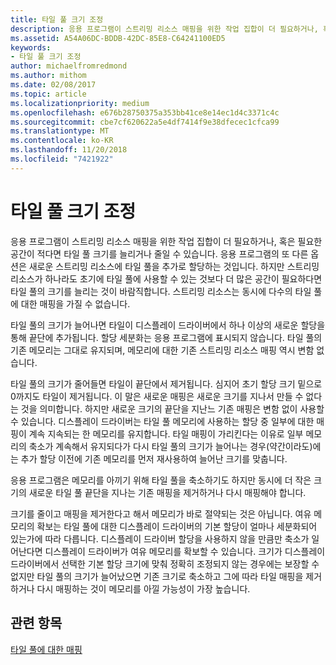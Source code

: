 ```yaml
---
title: 타일 풀 크기 조정
description: 응용 프로그램이 스트리밍 리소스 매핑을 위한 작업 집합이 더 필요하거나, 혹은 필요한 공간이 적다면 타일 풀 크기를 늘리거나 줄일 수 있습니다.
ms.assetid: A54A06DC-BDDB-42DC-85E8-C64241100ED5
keywords:
- 타일 풀 크기 조정
author: michaelfromredmond
ms.author: mithom
ms.date: 02/08/2017
ms.topic: article
ms.localizationpriority: medium
ms.openlocfilehash: e676b28750375a353bb41ce8e14ec1d4c3371c4c
ms.sourcegitcommit: cbe7cf620622a5e4df7414f9e38dfecec1cfca99
ms.translationtype: MT
ms.contentlocale: ko-KR
ms.lasthandoff: 11/20/2018
ms.locfileid: "7421922"
---
```

# <a name="tile-pool-resizing"></a>타일 풀 크기 조정


응용 프로그램이 스트리밍 리소스 매핑을 위한 작업 집합이 더 필요하거나, 혹은 필요한 공간이 적다면 타일 풀 크기를 늘리거나 줄일 수 있습니다. 응용 프로그램의 또 다른 옵션은 새로운 스트리밍 리소스에 타일 풀을 추가로 할당하는 것입니다. 하지만 스트리밍 리소스가 하나라도 초기에 타일 풀에 사용할 수 있는 것보다 더 많은 공간이 필요하다면 타일 풀의 크기를 늘리는 것이 바람직합니다. 스트리밍 리소스는 동시에 다수의 타일 풀에 대한 매핑을 가질 수 없습니다.

타일 풀의 크기가 늘어나면 타일이 디스플레이 드라이버에서 하나 이상의 새로운 할당을 통해 끝단에 추가됩니다. 할당 세분화는 응용 프로그램에 표시되지 않습니다. 타일 풀의 기존 메모리는 그대로 유지되며, 메모리에 대한 기존 스트리밍 리소스 매핑 역시 변함 없습니다.

타일 풀의 크기가 줄어들면 타일이 끝단에서 제거됩니다. 심지어 초기 할당 크기 밑으로 0까지도 타일이 제거됩니다. 이 말은 새로운 매핑은 새로운 크기를 지나서 만들 수 없다는 것을 의미합니다. 하지만 새로운 크기의 끝단을 지난느 기존 매핑은 변함 없이 사용할 수 있습니다. 디스플레이 드라이버는 타일 풀 메모리에 사용하는 할당 중 일부에 대한 매핑이 계속 지속되는 한 메모리를 유지합니다. 타일 매핑이 가리킨다는 이유로 일부 메모리의 축소가 계속해서 유지되다가 다시 타일 풀의 크기가 늘어나는 경우(약간이라도)에는 추가 할당 이전에 기존 메모리를 먼저 재사용하여 늘어난 크기를 맞춥니다.

응용 프로그램은 메모리를 아끼기 위해 타일 풀을 축소하기도 하지만 동시에 더 작은 크기의 새로운 타일 풀 끝단을 지나는 기존 매핑을 제거하거나 다시 매핑해야 합니다.

크기를 줄이고 매핑을 제거한다고 해서 메모리가 바로 절약되는 것은 아닙니다. 여유 메모리의 확보는 타일 풀에 대한 디스플레이 드라이버의 기본 할당이 얼마나 세분화되어 있는가에 따라 다릅니다. 디스플레이 드라이버 할당을 사용하지 않을 만큼만 축소가 일어난다면 디스플레이 드라이버가 여유 메모리를 확보할 수 있습니다. 크기가 디스플레이 드라이버에서 선택한 기본 할당 크기에 맞춰 정확히 조정되지 않는 경우에는 보장할 수 없지만 타일 풀의 크기가 늘어났으면 기존 크기로 축소하고 그에 따라 타일 매핑을 제거하거나 다시 매핑하는 것이 메모리를 아낄 가능성이 가장 높습니다.

## <a name="span-idrelated-topicsspanrelated-topics"></a><span id="related-topics"></span>관련 항목


[타일 풀에 대한 매핑](mappings-are-into-a-tile-pool.md)

 

 





